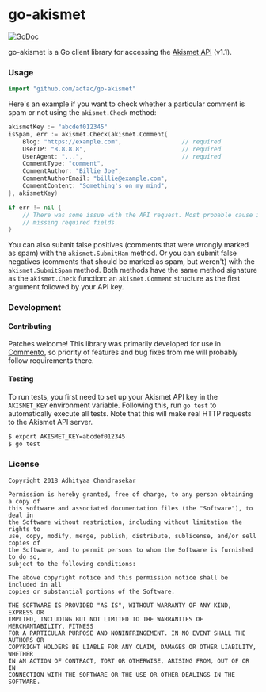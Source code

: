 # go-akismet

[![GoDoc](https://godoc.org/github.com/adtac/go-akismet/github?status.svg)](https://godoc.org/github.com/adtac/go-akismet)

go-akismet is a Go client library for accessing the [Akismet API](https://akismet.com/development/api/) (v1.1).

### Usage

```go
import "github.com/adtac/go-akismet"
```

Here's an example if you want to check whether a particular comment is spam or not using the `akismet.Check` method:

```go
akismetKey := "abcdef012345"
isSpam, err := akismet.Check(akismet.Comment{
	Blog: "https://example.com",                 // required
	UserIP: "8.8.8.8",                           // required
	UserAgent: "...",                            // required
	CommentType: "comment",
	CommentAuthor: "Billie Joe",
	CommentAuthorEmail: "billie@example.com",
	CommentContent: "Something's on my mind",
}, akismetKey)

if err != nil {
	// There was some issue with the API request. Most probable cause is
	// missing required fields.
}
```

You can also submit false positives (comments that were wrongly marked as spam)
with the `akismet.SubmitHam` method. Or you can submit false negatives (comments
that should be marked as spam, but weren't) with the `akismet.SubmitSpam` method.
Both methods have the same method signature as the `akismet.Check` function: an
`akismet.Comment` structure as the first argument followed by your API key.

### Development

#### Contributing

Patches welcome! This library was primarily developed for use in [Commento](https://github.com/adtac/commento), so priority of features and bug fixes from me will probably follow requirements there.

#### Testing

To run tests, you first need to set up your Akismet API key in the `AKISMET_KEY` environment variable. Following this, run `go test` to automatically execute all tests. Note that this will make real HTTP requests to the Akismet API server.

```bash
$ export AKISMET_KEY=abcdef012345
$ go test
```

### License

```
Copyright 2018 Adhityaa Chandrasekar

Permission is hereby granted, free of charge, to any person obtaining a copy of
this software and associated documentation files (the "Software"), to deal in
the Software without restriction, including without limitation the rights to
use, copy, modify, merge, publish, distribute, sublicense, and/or sell copies of
the Software, and to permit persons to whom the Software is furnished to do so,
subject to the following conditions:

The above copyright notice and this permission notice shall be included in all
copies or substantial portions of the Software.

THE SOFTWARE IS PROVIDED "AS IS", WITHOUT WARRANTY OF ANY KIND, EXPRESS OR
IMPLIED, INCLUDING BUT NOT LIMITED TO THE WARRANTIES OF MERCHANTABILITY, FITNESS
FOR A PARTICULAR PURPOSE AND NONINFRINGEMENT. IN NO EVENT SHALL THE AUTHORS OR
COPYRIGHT HOLDERS BE LIABLE FOR ANY CLAIM, DAMAGES OR OTHER LIABILITY, WHETHER
IN AN ACTION OF CONTRACT, TORT OR OTHERWISE, ARISING FROM, OUT OF OR IN
CONNECTION WITH THE SOFTWARE OR THE USE OR OTHER DEALINGS IN THE SOFTWARE.
```
